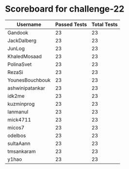 # Scoreboard for challenge-22
| Username   | Passed Tests | Total Tests |
|------------|--------------|-------------|
| Gandook | 23 | 23 |
| JackDalberg | 23 | 23 |
| JunLog | 23 | 23 |
| KhaledMosaad | 23 | 23 |
| PolinaSvet | 23 | 23 |
| RezaSi | 23 | 23 |
| YounesBouchbouk | 23 | 23 |
| ashwinipatankar | 23 | 23 |
| idk2me | 23 | 23 |
| kuzminprog | 23 | 23 |
| lanmanul | 23 | 23 |
| mick4711 | 23 | 23 |
| micos7 | 23 | 23 |
| odelbos | 23 | 23 |
| sultaAann | 23 | 23 |
| tmsankaram | 23 | 23 |
| y1hao | 23 | 23 |

